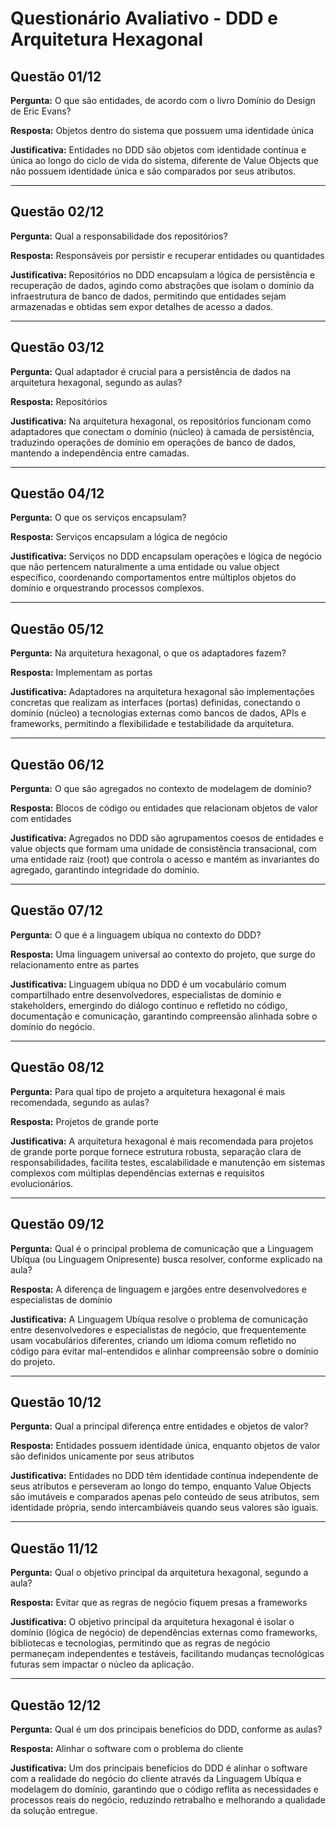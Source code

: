 # Questionário Avaliativo - DDD e Arquitetura Hexagonal

## Questão 01/12

**Pergunta:** O que são entidades, de acordo com o livro Domínio do Design de Eric Evans?

**Resposta:** Objetos dentro do sistema que possuem uma identidade única

**Justificativa:** Entidades no DDD são objetos com identidade contínua e única ao longo do ciclo de vida do sistema, diferente de Value Objects que não possuem identidade única e são comparados por seus atributos.

---

## Questão 02/12

**Pergunta:** Qual a responsabilidade dos repositórios?

**Resposta:** Responsáveis por persistir e recuperar entidades ou quantidades

**Justificativa:** Repositórios no DDD encapsulam a lógica de persistência e recuperação de dados, agindo como abstrações que isolam o domínio da infraestrutura de banco de dados, permitindo que entidades sejam armazenadas e obtidas sem expor detalhes de acesso a dados.

---

## Questão 03/12

**Pergunta:** Qual adaptador é crucial para a persistência de dados na arquitetura hexagonal, segundo as aulas?

**Resposta:** Repositórios

**Justificativa:** Na arquitetura hexagonal, os repositórios funcionam como adaptadores que conectam o domínio (núcleo) à camada de persistência, traduzindo operações de domínio em operações de banco de dados, mantendo a independência entre camadas.

---

## Questão 04/12

**Pergunta:** O que os serviços encapsulam?

**Resposta:** Serviços encapsulam a lógica de negócio

**Justificativa:** Serviços no DDD encapsulam operações e lógica de negócio que não pertencem naturalmente a uma entidade ou value object específico, coordenando comportamentos entre múltiplos objetos do domínio e orquestrando processos complexos.

---

## Questão 05/12

**Pergunta:** Na arquitetura hexagonal, o que os adaptadores fazem?

**Resposta:** Implementam as portas

**Justificativa:** Adaptadores na arquitetura hexagonal são implementações concretas que realizam as interfaces (portas) definidas, conectando o domínio (núcleo) a tecnologias externas como bancos de dados, APIs e frameworks, permitindo a flexibilidade e testabilidade da arquitetura.

---

## Questão 06/12

**Pergunta:** O que são agregados no contexto de modelagem de domínio?

**Resposta:** Blocos de código ou entidades que relacionam objetos de valor com entidades

**Justificativa:** Agregados no DDD são agrupamentos coesos de entidades e value objects que formam uma unidade de consistência transacional, com uma entidade raiz (root) que controla o acesso e mantém as invariantes do agregado, garantindo integridade do domínio.

---

## Questão 07/12

**Pergunta:** O que é a linguagem ubíqua no contexto do DDD?

**Resposta:** Uma linguagem universal ao contexto do projeto, que surge do relacionamento entre as partes

**Justificativa:** Linguagem ubíqua no DDD é um vocabulário comum compartilhado entre desenvolvedores, especialistas de domínio e stakeholders, emergindo do diálogo contínuo e refletido no código, documentação e comunicação, garantindo compreensão alinhada sobre o domínio do negócio.

---

## Questão 08/12

**Pergunta:** Para qual tipo de projeto a arquitetura hexagonal é mais recomendada, segundo as aulas?

**Resposta:** Projetos de grande porte

**Justificativa:** A arquitetura hexagonal é mais recomendada para projetos de grande porte porque fornece estrutura robusta, separação clara de responsabilidades, facilita testes, escalabilidade e manutenção em sistemas complexos com múltiplas dependências externas e requisitos evolucionários.

---

## Questão 09/12

**Pergunta:** Qual é o principal problema de comunicação que a Linguagem Ubíqua (ou Linguagem Onipresente) busca resolver, conforme explicado na aula?

**Resposta:** A diferença de linguagem e jargões entre desenvolvedores e especialistas de domínio

**Justificativa:** A Linguagem Ubíqua resolve o problema de comunicação entre desenvolvedores e especialistas de negócio, que frequentemente usam vocabulários diferentes, criando um idioma comum refletido no código para evitar mal-entendidos e alinhar compreensão sobre o domínio do projeto.

---

## Questão 10/12

**Pergunta:** Qual a principal diferença entre entidades e objetos de valor?

**Resposta:** Entidades possuem identidade única, enquanto objetos de valor são definidos unicamente por seus atributos

**Justificativa:** Entidades no DDD têm identidade contínua independente de seus atributos e perseveram ao longo do tempo, enquanto Value Objects são imutáveis e comparados apenas pelo conteúdo de seus atributos, sem identidade própria, sendo intercambiáveis quando seus valores são iguais.

---

## Questão 11/12

**Pergunta:** Qual o objetivo principal da arquitetura hexagonal, segundo a aula?

**Resposta:** Evitar que as regras de negócio fiquem presas a frameworks

**Justificativa:** O objetivo principal da arquitetura hexagonal é isolar o domínio (lógica de negócio) de dependências externas como frameworks, bibliotecas e tecnologias, permitindo que as regras de negócio permaneçam independentes e testáveis, facilitando mudanças tecnológicas futuras sem impactar o núcleo da aplicação.

---

## Questão 12/12

**Pergunta:** Qual é um dos principais benefícios do DDD, conforme as aulas?

**Resposta:** Alinhar o software com o problema do cliente

**Justificativa:** Um dos principais benefícios do DDD é alinhar o software com a realidade do negócio do cliente através da Linguagem Ubíqua e modelagem do domínio, garantindo que o código reflita as necessidades e processos reais do negócio, reduzindo retrabalho e melhorando a qualidade da solução entregue.
